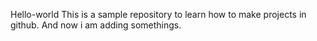 Hello-world
This is a sample repository to learn how to make projects in github.
And now i am adding somethings.
